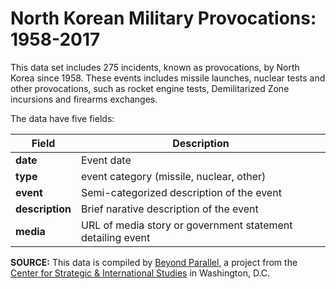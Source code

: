 # North Korean Military Provocations: 1958-2017

This data set includes 275 incidents, known as provocations, by North Korea since 1958. These events includes missile launches, nuclear tests and other provocations, such as rocket engine tests, Demilitarized Zone incursions and firearms exchanges. 

The data have five fields:

Field | Description
------------ | ------------- 
**date** | Event date
**type** | event category (missile, nuclear, other)
**event** | Semi-categorized description of the event
**description** | Brief narative description of the event
**media** | URL of media story or government statement detailing event

**SOURCE:** This data is compiled by [Beyond Parallel](https://beyondparallel.csis.org/about/), a project from the [Center for Strategic & International Studies](http://csis.org) in Washington, D.C.